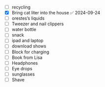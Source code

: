 - [ ] recycling 
- [x] Bring cat liter into the house ✅ 2024-09-24
- [ ] orestes’s liquids
- [ ] Tweezer and nail clippers
- [ ] water bottle
- [ ] snack 
- [ ] ipad and laptop
- [ ] download shows
- [ ] Block for charging
- [ ] Book from Lisa
- [ ] Headphones
- [ ] Eye drops
- [ ] sunglasses
- [ ] Shave
